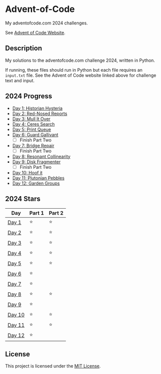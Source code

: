 # Advent-of-Code
My adventofcode.com 2024 challenges. 

See [Advent of Code Website](https://adventofcode.com/ "Advent of Code").

## Description

My solutions to the adventofcode.com challenge 2024, written in Python.

If running, these files should run in Python but each file requires an `input.txt` file. See the Advent of Code website linked above for challenge text and input.

## 2024 Progress
- [Day 1: Historian Hysteria](2024%20Advent%20of%20Code/1)
- [Day 2: Red-Nosed Reports](2024%20Advent%20of%20Code/2)
- [Day 3: Mull It Over](2024%20Advent%20of%20Code/3)
- [Day 4: Ceres Search](2024%20Advent%20of%20Code/4)
- [Day 5: Print Queue](2024%20Advent%20of%20Code/5)
- [Day 6: Guard Gallivant](2024%20Advent%20of%20Code/6)
    - [ ] Finish Part Two
- [Day 7: Bridge Repair](2024%20Advent%20of%20Code/7)
    - [ ] Finish Part Two
- [Day 8: Resonant Collinearity](2024%20Advent%20of%20Code/8)
- [Day 9: Disk Fragmenter](2024%20Advent%20of%20Code/9)
    - [ ] Finish Part Two
- [Day 10: Hoof it](2024%20Advent%20of%20Code/10)
- [Day 11: Plutonian Pebbles](2024%20Advent%20of%20Code/11)
- [Day 12: Garden Groups](2024%20Advent%20of%20Code/12)

## 2024 Stars
|Day |Part 1|Part 2|
|----|------|------|
|[Day 1](2024%20Advent%20of%20Code/1)|⭐|⭐|
|[Day 2](2024%20Advent%20of%20Code/2)|⭐|⭐|
|[Day 3](2024%20Advent%20of%20Code/3)|⭐|⭐|
|[Day 4](2024%20Advent%20of%20Code/4)|⭐|⭐|
|[Day 5](2024%20Advent%20of%20Code/5)|⭐|⭐|
|[Day 6](2024%20Advent%20of%20Code/6)|⭐|   |
|[Day 7](2024%20Advent%20of%20Code/7)|⭐|   |
|[Day 8](2024%20Advent%20of%20Code/8)|⭐|⭐|
|[Day 9](2024%20Advent%20of%20Code/9)|⭐|   |
|[Day 10](2024%20Advent%20of%20Code/10)|⭐|⭐|
|[Day 11](2024%20Advent%20of%20Code/11)|⭐|⭐|
|[Day 12](2024%20Advent%20of%20Code/12)|⭐| |

## License

This project is licensed under the [MIT License](LICENSE).
